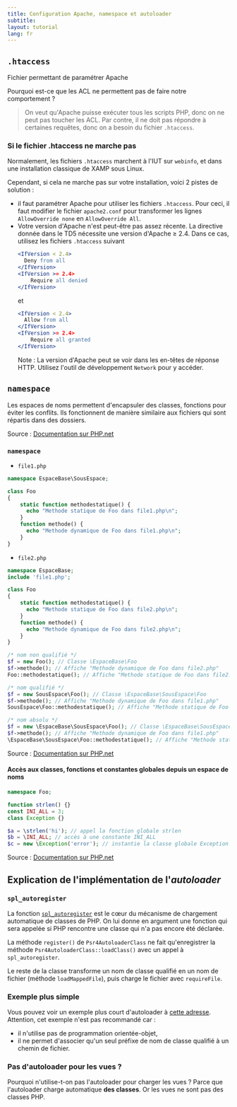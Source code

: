 ```yaml
---
title: Configuration Apache, namespace et autoloader
subtitle: 
layout: tutorial
lang: fr
---
```


## `.htaccess` 

Fichier permettant de paramétrer Apache

Pourquoi est-ce que les ACL ne permettent pas de faire notre comportement ?
  
> On veut qu'Apache puisse exécuter tous les scripts PHP, donc on ne peut pas toucher les ACL.
> Par contre, il ne doit pas répondre à certaines requêtes, donc on a besoin du fichier `.htaccess`.

### Si le fichier .htaccess ne marche pas

Normalement, les fichiers `.htaccess` marchent à l'IUT sur `webinfo`, et dans
une installation classique de XAMP sous Linux.

Cependant, si cela ne marche pas sur votre installation, voici 2 pistes de solution :
* il faut paramétrer Apache pour utiliser les fichiers `.htaccess`. Pour ceci,
  il faut modifier le fichier `apache2.conf` pour transformer les lignes
  `AllowOverride none` en `AllowOverride All`.
* Votre version d'Apache n'est peut-être pas assez récente. La directive donnée
  dans le TD5 nécessite une version d'Apache &ge; 2.4. Dans ce cas, utilisez les fichiers `.htaccess` suivant
  ```apache
  <IfVersion < 2.4>
    Deny from all
  </IfVersion>
  <IfVersion >= 2.4>
      Require all denied
  </IfVersion>
  ```
  et
  ```apache
  <IfVersion < 2.4>
    Allow from all
  </IfVersion>
  <IfVersion >= 2.4>
      Require all granted
  </IfVersion>
  ```
  Note : La version d'Apache peut se voir dans les en-têtes de réponse HTTP. Utilisez l'outil de développement `Network` pour y accéder.

## `namespace`

Les espaces de noms permettent d'encapsuler des classes, fonctions pour éviter
les conflits. Ils fonctionnent de manière similaire aux fichiers qui sont
répartis dans des dossiers.

Source : [Documentation sur PHP.net](https://www.php.net/manual/fr/language.namespaces.rationale.php)

### `namespace`


* `file1.php`

```php
namespace EspaceBase\SousEspace;

class Foo
{
    static function methodestatique() {
      echo "Methode statique de Foo dans file1.php\n";
    }
    function methode() {
      echo "Methode dynamique de Foo dans file1.php\n";
    }
}
```

* `file2.php`

```php
namespace EspaceBase;
include 'file1.php';

class Foo
{
    static function methodestatique() {
      echo "Methode statique de Foo dans file2.php\n";
    }
    function methode() {
      echo "Methode dynamique de Foo dans file2.php\n";
    }
}

/* nom non qualifié */
$f = new Foo(); // Classe \EspaceBase\Foo
$f->methode(); // Affiche "Methode dynamique de Foo dans file2.php"
Foo::methodestatique(); // Affiche "Methode statique de Foo dans file2.php"

/* nom qualifié */
$f = new SousEspace\Foo(); // Classe \EspaceBase\SousEspace\Foo
$f->methode(); // Affiche "Methode dynamique de Foo dans file1.php"
SousEspace\Foo::methodestatique(); // Affiche "Methode statique de Foo dans file1.php"

/* nom absolu */
$f = new \EspaceBase\SousEspace\Foo(); // Classe \EspaceBase\SousEspace\Foo
$f->methode(); // Affiche "Methode dynamique de Foo dans file1.php"
\EspaceBase\SousEspace\Foo::methodestatique(); // Affiche "Methode statique de Foo dans file1.php"
```

Source : [Documentation sur PHP.net](https://www.php.net/manual/fr/language.namespaces.basics.php)

#### Accès aux classes, fonctions et constantes globales depuis un espace de noms

```php
namespace Foo;

function strlen() {}
const INI_ALL = 3;
class Exception {}

$a = \strlen('hi'); // appel la fonction globale strlen
$b = \INI_ALL; // accès à une constante INI_ALL
$c = new \Exception('error'); // instantie la classe globale Exception
```

Source : [Documentation sur PHP.net](https://www.php.net/manual/fr/language.namespaces.basics.php)

<!-- ### `use` 

use 

use as -->

## Explication de l'implémentation de l'*autoloader* 

### `spl_autoregister`

La fonction 
[`spl_autoregister`](https://www.php.net/manual/fr/function.spl-autoload-register.php)
est le cœur du mécanisme de chargement automatique de classes de PHP. On lui donne en argument 
une fonction qui sera appelée si PHP rencontre une classe qui n'a pas encore été déclarée.

La méthode `register()` de `Psr4AutoloaderClass` ne fait qu'enregistrer la
méthode `Psr4AutoloaderClass::loadClass()` avec un appel à `spl_autoregister`.

Le reste de la classe transforme un nom de classe qualifié en un nom de
fichier (méthode `loadMappedFile`), puis charge le fichier avec `requireFile`.

### Exemple plus simple

Vous pouvez voir un exemple plus court d'autoloader à [cette adresse](https://github.com/php-fig/fig-standards/blob/master/accepted/PSR-4-autoloader-examples.md#closure-example). 
Attention, cet exemple n'est pas recommandé car :
* il n'utilise pas de programmation orientée-objet,
* il ne permet d'associer qu'un seul préfixe de nom de classe qualifié à un chemin de fichier.

### Pas d'autoloader pour les vues ?

Pourquoi n'utilise-t-on pas l'autoloader pour charger les vues ? Parce que
l'autoloader charge automatique **des classes**. Or les vues ne sont pas des
classes PHP.